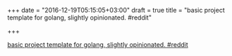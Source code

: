 +++
date = "2016-12-19T05:15:05+03:00"
draft = true
title = "basic project template for golang, slightly opinionated.  #reddit"

+++

<p><a href="https://t.co/UWxB6CLWt9">basic project template for golang, slightly opinionated.  #reddit</a></p>

